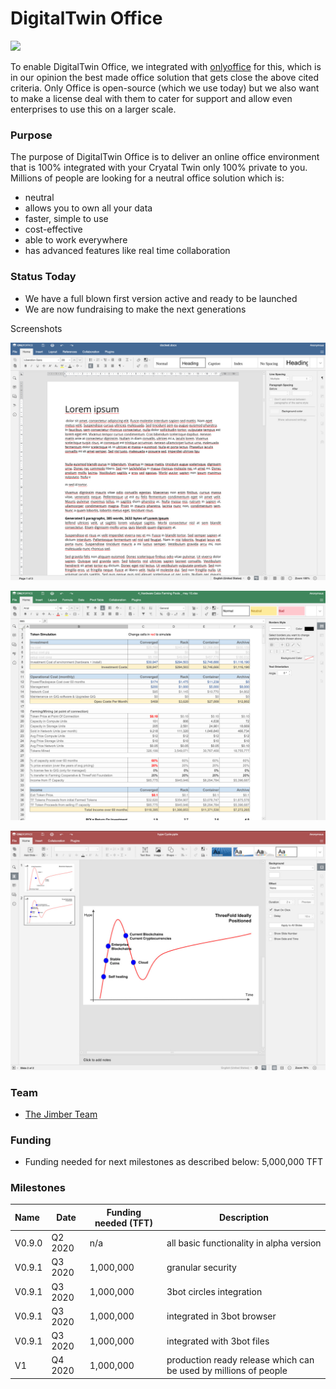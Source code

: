 # DigitalTwin Office

![](img/digitalyouoffice.jpg)

To enable DigitalTwin Office, we integrated with [onlyoffice](https://www.onlyoffice.com/) for this, which is in our opinion the best made office solution that gets close the above cited criteria. Only Office is open-source (which we use today) but we also want to make a license deal with them to cater for support and allow even enterprises to use this on a larger scale. 

### Purpose

The purpose of DigitalTwin Office is to deliver an online office environment that is 100% integrated with your Cryatal Twin only 100% private to you. Millions of people are looking for a neutral office solution which is:
- neutral 
- allows you to own all your data
- faster, simple to use
- cost-effective
- able to work everywhere
- has advanced features like real time collaboration

### Status Today

- We have a full blown first version active and ready to be launched
- We are now fundraising to make the next generations

Screenshots

![](img/docs.jpg)

![](img/spreadsheet.jpg)

![](img/slides.jpg)

### Team

- [The Jimber Team](https://www.jimber.org/securityBroker.html)


### Funding

- Funding needed for next milestones as described below: 5,000,000 TFT

### Milestones

| Name         | Date   | Funding needed (TFT) | Description |
|:-------------|--------|--------|-------------|
| V0.9.0 | Q2 2020 |  n/a | all basic functionality in alpha version |
| V0.9.1 | Q3 2020 |  1,000,000 | granular security |
| V0.9.1 | Q3 2020 |  1,000,000  | 3bot circles integration  | 
| V0.9.1 | Q3 2020 |  1,000,000  | integrated in 3bot browser |
| V0.9.1 | Q3 2020 |  1,000,000  | integrated with 3bot files |
| V1 | Q4 2020 |  1,000,000 | production ready release which can be used by millions of people|
